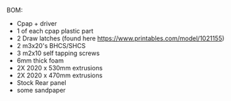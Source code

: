 BOM:
 - Cpap + driver
 - 1 of each cpap plastic part
 - 2 Draw latches (found here https://www.printables.com/model/1021155)
 - 2 m3x20's BHCS/SHCS
 - 3 m2x10 self tapping screws
 - 6mm thick foam
 - 2X 2020 x 530mm extrusions
 - 2X 2020 x 470mm extrusions
 - Stock Rear panel
 - some sandpaper
